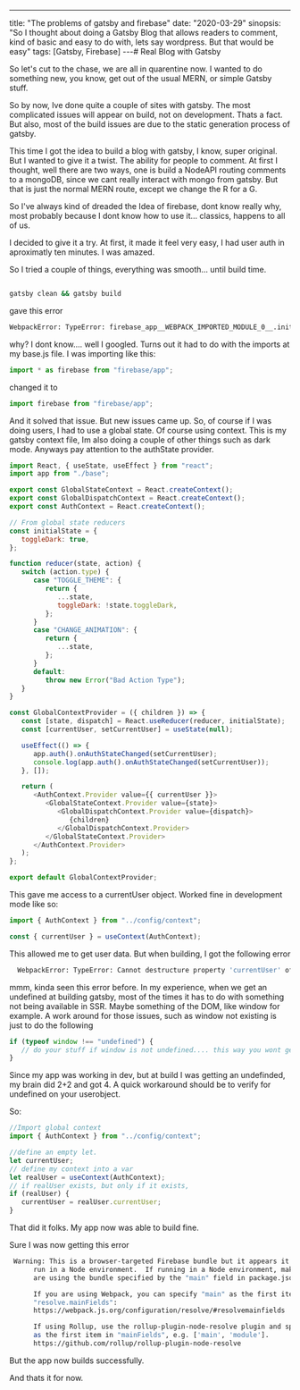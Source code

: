 ---

title: "The problems of gatsby and firebase"
date: "2020-03-29"
sinopsis: "So I thought about doing a Gatsby Blog that allows readers to comment, kind of basic and easy to do with, lets say wordpress. But that would be easy"
tags: [Gatsby, Firebase]
---# Real Blog with Gatsby

So let's cut to the chase, we are all in quarentine now. I wanted to do something new, you know, get out of the usual MERN, or simple Gatsby stuff.

So by now, Ive done quite a couple of sites with gatsby. The most complicated issues will appear on build, not on development. Thats a fact. But also, most of the build issues are due to the static generation process of gatsby.

This time I got the idea to build a blog with gatsby, I know, super original. But I wanted to give it a twist. The ability for people to comment. At first I thought, well there are two ways, one is build a NodeAPI routing comments to a mongoDB, since we cant really interact with mongo from gatsby. But that is just the normal MERN route, except we change the R for a G.

So I've always kind of dreaded the Idea of firebase, dont know really why, most probably because I dont know how to use it... classics, happens to all of us.

I decided to give it a try. At first, it made it feel very easy, I had user auth in aproximatly ten minutes. I was amazed.

So I tried a couple of things, everything was smooth... until build time.

```bash

gatsby clean && gatsby build

```

gave this error

```bash
WebpackError: TypeError: firebase_app__WEBPACK_IMPORTED_MODULE_0__.initializeApp is not a function gatsby

```

why? I dont know.... well I googled. Turns out it had to do with the imports at my base.js file.
I was importing like this:

```javascript
import * as firebase from "firebase/app";
```

changed it to

```javascript
import firebase from "firebase/app";
```

And it solved that issue. But new issues came up.
So, of course if I was doing users, I had to use a global state. Of course using context. This is my gatsby context file, Im also doing a couple of other things such as dark mode. Anyways pay attention to the authState provider.

```javascript
import React, { useState, useEffect } from "react";
import app from "./base";

export const GlobalStateContext = React.createContext();
export const GlobalDispatchContext = React.createContext();
export const AuthContext = React.createContext();

// From global state reducers
const initialState = {
   toggleDark: true,
};

function reducer(state, action) {
   switch (action.type) {
      case "TOGGLE_THEME": {
         return {
            ...state,
            toggleDark: !state.toggleDark,
         };
      }
      case "CHANGE_ANIMATION": {
         return {
            ...state,
         };
      }
      default:
         throw new Error("Bad Action Type");
   }
}

const GlobalContextProvider = ({ children }) => {
   const [state, dispatch] = React.useReducer(reducer, initialState);
   const [currentUser, setCurrentUser] = useState(null);

   useEffect(() => {
      app.auth().onAuthStateChanged(setCurrentUser);
      console.log(app.auth().onAuthStateChanged(setCurrentUser));
   }, []);

   return (
      <AuthContext.Provider value={{ currentUser }}>
         <GlobalStateContext.Provider value={state}>
            <GlobalDispatchContext.Provider value={dispatch}>
               {children}
            </GlobalDispatchContext.Provider>
         </GlobalStateContext.Provider>
      </AuthContext.Provider>
   );
};

export default GlobalContextProvider;
```

This gave me access to a currentUser object. Worked fine in development mode
like so:

```javascript
import { AuthContext } from "../config/context";

const { currentUser } = useContext(AuthContext);
```

This allowed me to get user data. But when building, I got the following error

```bash
  WebpackError: TypeError: Cannot destructure property 'currentUser' of 'Object(...)(...)' as it is undefined.

```

mmm, kinda seen this error before. In my experience, when we get an undefined at building gatsby, most of the times it has to do with something not being available in SSR. Maybe something of the DOM, like window for example. A work around for those issues, such as window not existing is just to do the following

```javascript
if (typeof window !== "undefined") {
   // do your stuff if window is not undefined.... this way you wont get window is undefined at build
}
```

Since my app was working in dev, but at build I was getting an undefinded, my brain did 2+2 and got 4. A quick workaround should be to verify for undefined on your userobject.

So:

```javascript
//Import global context
import { AuthContext } from "../config/context";

//define an empty let.
let currentUser;
// define my context into a var
let realUser = useContext(AuthContext);
// if realUser exists, but only if it exists,
if (realUser) {
   currentUser = realUser.currentUser;
}
```

That did it folks. My app now was able to build fine.

Sure I was now getting this error

```bash
 Warning: This is a browser-targeted Firebase bundle but it appears it is being
      run in a Node environment.  If running in a Node environment, make sure you
      are using the bundle specified by the "main" field in package.json.

      If you are using Webpack, you can specify "main" as the first item in
      "resolve.mainFields":
      https://webpack.js.org/configuration/resolve/#resolvemainfields

      If using Rollup, use the rollup-plugin-node-resolve plugin and specify "main"
      as the first item in "mainFields", e.g. ['main', 'module'].
      https://github.com/rollup/rollup-plugin-node-resolve

```

But the app now builds successfully.

And thats it for now.
